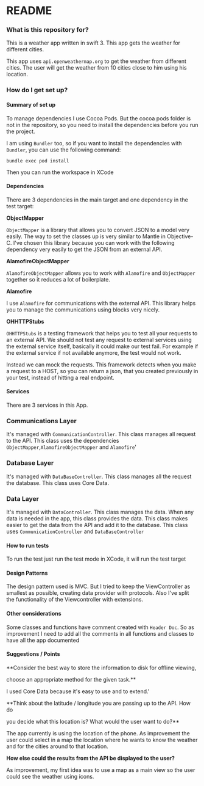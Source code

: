 # README #

### What is this repository for? ###

This is a weather app written in swift 3. This app gets the weather for different cities.
  
This app uses `api.openweathermap.org` to get the weather from different cities. The user will get the weather from 10 cities close to him using his location.

### How do I get set up? ###

#### Summary of set up ####

To manage dependencies I use Cocoa Pods. But the cocoa pods folder is not in the repository, so you need to install the dependencies before you run the project.

I am using `Bundler` too, so if you want to install the dependencies with `Bundler`, you can use the following command:

`bundle exec pod install`

Then you can run the workspace in XCode

#### Dependencies ####

There are 3 dependencies in the main target and one dependency in the test target:

**ObjectMapper**

`ObjectMapper` is a library that allows you to convert JSON to a model very easily. The way to set the classes up is very similar to Mantle in Objective-C. I've chosen this library because you can work with the following dependency very easily to get the JSON from an external API. 

**AlamofireObjectMapper** 

`AlamofireObjectMapper` allows you to work with `Alamofire` and `ObjectMapper` together so it reduces a lot of boilerplate.

**Alamofire**

I use `Alamofire` for communications with the external API. This library helps you to manage the communications using blocks very nicely.

**OHHTTPStubs**

`OHHTTPStubs` is a testing framework that helps you to test all your requests to an external API. We should not test any request to external services using the external service itself, basically it could make our test fail. For example if the external service if not available anymore, the test would not work.
 
Instead we can mock the requests. This framework detects when you make a request to a HOST, so you can return a json, that you created previously in your test, instead of hitting a real endpoint.

#### Services ####

There are 3 services in this App.

### Communications Layer ###

It's managed with `CommunicationController`. This class manages all request to the API. This class uses the dependencies `ObjectMapper`,`AlamofireObjectMapper` and `Alamofire`'

### Database Layer ###

It's managed with `DataBaseController`. This class manages all the request the database. This class uses Core Data.

### Data Layer ###

It's managed with `DataController`. This class manages the data. When any data is needed in the app, this class provides the data. This class makes easier to get the data from the API and add it to the database. This class uses `CommunicationController` and `DataBaseController`

#### How to run tests ####

To run the test just run the test mode in XCode, it will run the test target

#### Design Patterns ####

The design pattern used is MVC. But I tried to keep the ViewController as smallest as possible, creating data provider with protocols. Also I've split the functionality of the Viewcontroller with extensions.

#### Other considerations ####

Some classes and functions have comment created with `Header Doc`. So as improvement I need to add all the comments in all functions and classes to have all the app documented

#### Suggestions / Points ####

**Consider the best way to store the information to disk for offline viewing,

choose an appropriate method for the given task.**

I used Core Data because it's easy to use and to extend.'

**Think about the latitude / longitude you are passing up to the API. How do

you decide what this location is? What would the user want to do?**

The app currently is using the location of the phone. As improvement the user could select in a map the location where he wants to know the weather and for the cities around to that location.

**How else could the results from the API be displayed to the user?**

As improvement, my first idea was to use a map as a main view so the user could see the weather using icons.
